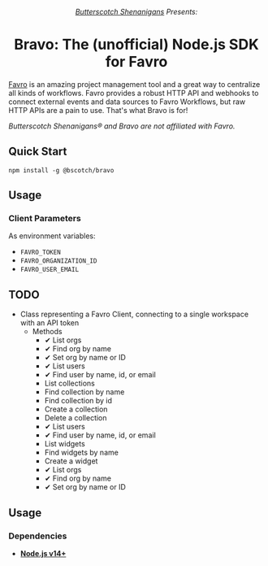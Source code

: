 <p align="center"><i><a href="https://www.bscotch.net">Butterscotch Shenanigans</a> Presents:</i></p>

<h1 align="center"> Bravo: The (unofficial) Node.js SDK for Favro</h1>

[Favro](https://www.favro.com/) is an amazing project management tool
and a great way to centralize all kinds of workflows. Favro provides a
robust HTTP API and webhooks to connect external events and data sources
to Favro Workflows, but raw HTTP APIs are a pain to use. That's what Bravo
is for!

_Butterscotch Shenanigans&reg; and Bravo are not affiliated with Favro._

## Quick Start

`npm install -g @bscotch/bravo`

## Usage

### Client Parameters

As environment variables:

- `FAVRO_TOKEN`
- `FAVRO_ORGANIZATION_ID`
- `FAVRO_USER_EMAIL`

## TODO

- Class representing a Favro Client, connecting to a single workspace with an API token
  - Methods
    - ✔ List orgs
    - ✔ Find org by name
    - ✔ Set org by name or ID
    - ✔ List users
    - ✔ Find user by name, id, or email
    - List collections
    - Find collection by name
    - Find collection by id
    - Create a collection
    - Delete a collection
    - ✔ List users
    - ✔ Find user by name, id, or email
    - List widgets
    - Find widgets by name
    - Create a widget
    - ✔ List orgs
    - ✔ Find org by name
    - ✔ Set org by name or ID

## Usage

### Dependencies

- [**Node.js v14+**](https://nodejs.org/)
